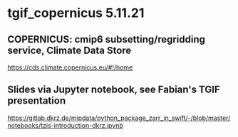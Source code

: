 # tgif_copernicus 5.11.21
## COPERNICUS: cmip6 subsetting/regridding service, Climate Data Store 





https://cds.climate.copernicus.eu/#!/home


## Slides via Jupyter notebook, see Fabian's TGIF presentation
https://gitlab.dkrz.de/mipdata/python_package_zarr_in_swift/-/blob/master/notebooks/tzis-introduction-dkrz.ipynb

